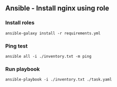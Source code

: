 
## Ansible - Install nginx using role

### Install roles
`ansible-galaxy install -r requirements.yml`

### Ping test
`ansible all -i ./inventory.txt -m ping`


### Run playbook
`ansible-playbook -i ./inventory.txt ./task.yaml`